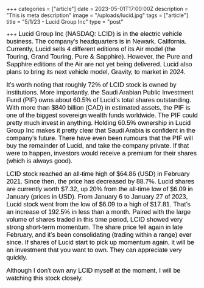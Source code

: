 +++
categories = ["article"]
date = 2023-05-01T17:00:00Z
description = "This is meta description"
image = "/uploads/lucid.jpg"
tags = ["article"]
title = "5/1/23 - Lucid Group Inc"
type = "post"

+++
<span style="color:black"><span style="font-family:Arial; font-size:1.2em;">Lucid Group Inc (NASDAQ: LCID) is in the electric vehicle business. The company's headquarters is in Newark, California. Currently, Lucid sells 4 different editions of its Air model (the Touring, Grand Touring, Pure & Sapphire). However, the Pure and Sapphire editions of the Air are not yet being delivered. Lucid also plans to bring its next vehicle model, Gravity, to market in 2024.</span></span>

<span style="color:black"><span style="font-family:Arial; font-size:1.2em;">It’s worth noting that roughly 72% of LCID stock is owned by institutions. More importantly, the Saudi Arabian Public Investment Fund (PIF) owns about 60.5% of Lucid’s total shares outstanding. With more than $840 billion (CAD) in estimated assets, the PIF is one of the biggest sovereign wealth funds worldwide. The PIF could pretty much invest in anything. Holding 60.5% ownership in Lucid Group Inc makes it pretty clear that Saudi Arabia is confident in the company’s future. There have even been rumours that the PIF will buy the remainder of Lucid, and take the company private. If that were to happen, investors would receive a premium for their shares (which is always good).</span></span>

<span style="color:black"><span style="font-family:Arial; font-size:1.2em;">LCID stock reached an all-time high of $64.86 (USD) in February 2021. Since then, the price has decreased by 88.7%. Lucid shares are currently worth $7.32, up 20% from the all-time low of $6.09 in January (prices in USD). From January 6 to January 27 of 2023, Lucid stock went from the low of $6.09 to a high of $17.81. That’s an increase of 192.5% in less than a month. Paired with the large volume of shares traded in this time period, LCID showed very strong short-term momentum. The share price fell again in late February, and it’s been consolidating (trading within a range) ever since. If shares of Lucid start to pick up momentum again, it will be an investment that you want to own. They can appreciate very quickly.</span></span>

<span style="color:black"><span style="font-family:Arial; font-size:1.2em;">Although I don’t own any LCID myself at the moment, I will be watching this stock closely.</span></span>
